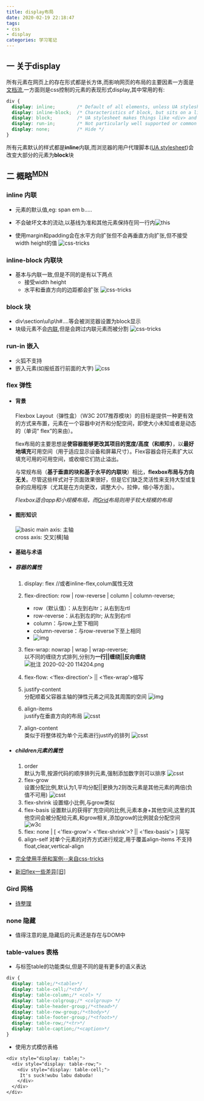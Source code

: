 ```yaml
---
title: display布局
date: 2020-02-19 22:18:47
tags:
- css
- display
categories: 学习笔记
---
```


## 一 关于display

所有元素在网页上的存在形式都是长方体,而影响网页的布局的主要因素一方面是[文档流](https://www.bukun.top/2020/02/11/%E5%AD%A6%E4%B9%A0%E9%80%9F%E8%AE%B0-html-ccs/#%E5%9D%97%E9%AB%98%E5%BA%A6-amp-amp-%E5%86%85%E8%81%94%E9%AB%98%E5%BA%A6),一方面则是css控制的元素的表现形式display,其中常用的有:

```css
div {
  display: inline;        /* Default of all elements, unless UA stylesheet overrides */
  display: inline-block;  /* Characteristics of block, but sits on a line */
  display: block;         /* UA stylesheet makes things like <div> and <section> block */
  display: run-in;        /* Not particularly well supported or common */
  display: none;          /* Hide */
}
```

所有元素默认的样式都是**inline**内联,而浏览器的用户代理脚本([UA stylesheet](https://stackoverflow.com/questions/12582624/what-is-user-agent-stylesheet))会改变大部分的元素为**block**块

## 二 概略<sup>[**MDN**](https://developer.mozilla.org/en/CSS/display)<sup/>

### inline 内联

- 元素的默认值,eg:  span em b.....

- 不会破坏文本的流动,以基线为准和其他元素保持在同一行内![this](https://i0.wp.com/css-tricks.com/wp-content/uploads/2011/09/inline-element.png?w=346&ssl=1)

- 使用margin和padding会在水平方向扩张但不会再垂直方向扩张,但不接受width height的值
![css-tricks](https://i1.wp.com/css-tricks.com/wp-content/uploads/2011/09/inlinepadding.png?w=519&ssl=1)

### inline-block 内联块

- 基本与内联一致,但是不同的是有以下两点
  - 接受width height
  - 水平和垂直方向的边距都会扩张
  ![css-tricks](https://i0.wp.com/css-tricks.com/wp-content/uploads/2011/09/inline-block.png?w=526&ssl=1)
  
### block 块

- div\section\ul\p\h#....等会被浏览器设置为block显示
- 块级元素不会[内联](https://developer.mozilla.org/en-US/docs/Web/HTML/Inline_elements),但是会跨过内联元素而被分割
![css-tricks](https://i2.wp.com/css-tricks.com/wp-content/uploads/2011/09/block.png?w=520&ssl=1)

### run-in 嵌入

- 火狐不支持
- 嵌入元素(如报纸首行前面的大字)
  ![css](https://i1.wp.com/css-tricks.com/wp-content/uploads/2011/09/Run-in.png?resize=294%2C97)

### **flex 弹性**

- ####  背景
  
  Flexbox Layout（弹性盒）（W3C 2017推荐模块）的目标是提供一种更有效的方式来布置，元素在一个容器中对齐和分配空间，即使大小未知或者是动态的（单词“ flex”的来由）。

  flex布局的主要思想是**使容器能够更改其项目的宽度/高度（和顺序）**，以**最好地填充**可用空间（用于适应显示设备和屏幕尺寸）。Flex容器会将元素扩大以填充可用的可用空间，或收缩它们防止溢出。

  与常规布局（**基于垂直的块和基于水平的内联块**）相比，**flexbox布局与方向无关**。尽管这些样式对于页面效果很好，但是它们缺乏灵活性来支持大型或复杂的应用程序（尤其是在方向更改，调整大小，拉伸，缩小等方面）。

  *Flexbox适合app和小规模布局，而[Grid](#gird-%e7%bd%91%e6%a0%bc)布局则用于较大规模的布局*

- #### 图形知识
  ![basic](https://css-tricks.com/wp-content/uploads/2018/11/00-basic-terminology.svg)
  main axis:  主轴  
  cross axis: 交叉[横]轴  

- ####  基础与术语
  
- ##### 容器的属性
  
    1. display: flex //或者inline-flex,colum属性无效
    2. flex-direction: row | row-reverse | column | column-reverse;
       - row（默认值）：从左到右ltr；从右到左rtl
       - row-reverse：从右到左的ltr; 从左到右rtl
       - column：与row上至下相同
       - column-reverse：与row-reverse下至上相同
       - ![img](https://css-tricks.com/wp-content/uploads/2018/10/flex-direction.svg)
    3. flex-wrap: nowrap | wrap | wrap-reverse;   
      以不同的缠绕方式排列,分别为**一行||缠绕||反向缠绕**
       ![批注 2020-02-20 114204.png](https://i.loli.net/2020/02/20/sPGW1ERuAlMeDfT.png)

    4. flex-flow: <‘flex-direction’> || <‘flex-wrap’>缩写
    5. justify-content  
      分配顺着父容器主轴的弹性元素之间及其周围的空间
      ![img](https://css-tricks.com/wp-content/uploads/2018/10/justify-content.svg)
    6. align-items  
      justify在垂直方向的布局
      ![csst](https://css-tricks.com/wp-content/uploads/2018/10/align-items.svg)
    7. align-content  
      类似于将整体视为单个元素进行justify的排列
      ![csst](https://css-tricks.com/wp-content/uploads/2018/10/align-content.svg)

- ##### children元素的属性

    1. order  
      默认为零,按源代码的顺序排列元素,强制添加数字则可以排序
      ![csst](https://css-tricks.com/wp-content/uploads/2018/10/order.svg)
    2. flex-grow  
      设置分配比例,默认为1,平均分配||更换为2则改元素是其他元素的两倍(负值不可用)
      ![csst](https://css-tricks.com/wp-content/uploads/2018/10/flex-grow.svg)
    3. flex-shrink
      设置缩小比例,与grow类似
    4. flex-basis
      设置默认的获得扩充空间的比例,元素本身+其他空间,这里的其他空间会被分配给元素,和grow相关,添加grow的比例就会分配空间
      ![w3c](https://www.w3.org/TR/css-flexbox-1/images/rel-vs-abs-flex.svg)
    5. flex: none | [ <'flex-grow'> <'flex-shrink'>? || <'flex-basis'> ]   简写
    6. align-self
      对单个元素的对齐方式进行规定,用于覆盖align-items
      不支持float,clear,vertical-align


- [完全使用手册和案例--来自css-tricks](https://css-tricks.com/snippets/css/a-guide-to-flexbox/)
  
- [新旧flex一些差异[旧]](https://css-tricks.com/using-flexbox/)

### Gird 网格

- [待整理](https://css-tricks.com/snippets/css/complete-guide-grid/)
  
### none 隐藏

- 值得注意的是,隐藏后的元素还是存在与DOM中

### table-values 表格

- 与标签table的功能类似,但是不同的是有更多的语义表达

```css
div {
  display: table;/*<table>*/
  display: table-cell;/*<td>*/
  display: table-column;/* <col> */
  display: table-colgroup;/* <colgroup> */
  display: table-header-group;/*<thead>*/
  display: table-row-group;/*<tbody>*/
  display: table-footer-group;/*<tfoot>*/
  display: table-row;/*<tr>*/
  display: table-caption;/*<caption>*/
}
```

- 使用方式模仿表格

```css
<div style="display: table;">
  <div style="display: table-row;">
    <div style="display: table-cell;">
     It's suck!wubu labu dabuda!
    </div>
  </div>
</div>
```
